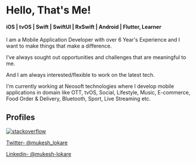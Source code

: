 <!--
**mukeshlokare/mukeshlokare** is a ✨ _special_ ✨ repository because its `README.md` (this file) appears on your GitHub profile.

Here are some ideas to get you started:

- 🔭 I’m currently working on ...
- 🌱 I’m currently learning ...
- 👯 I’m looking to collaborate on ...
- 🤔 I’m looking for help with ...
- 💬 Ask me about ...
- 📫 How to reach me: ...
- 😄 Pronouns: ...
- ⚡ Fun fact: ...
-->
# Hello, That's Me!

#### iOS | tvOS | Swift | SwiftUI | RxSwift | Android | Flutter, Learner 

I am a Mobile Application Developer with over 6 Year's Experience and I want to make things that make a difference. 

I’ve always sought out opportunities and challenges that are meaningful to me. 

And I am always interested/flexible to work on the latest tech.

I'm currently working at Neosoft technologies where I develop mobile applications in domain like OTT, tvOS, Social, Lifestyle, Music, E-commerce, Food Order & Delivery, Bluetooth, Sport, Live Streaming etc.

## Profiles

[![stackoverflow](https://stackoverflow.com/users/flair/4294543)](https://stackoverflow.com/users/4294543/mukesh?tab=profile)

[Twitter- @mukesh_lokare](https://twitter.com/mukesh_lokare)

[Linkedin- @mukesh-lokare](https://www.linkedin.com/in/mukesh-lokare)
